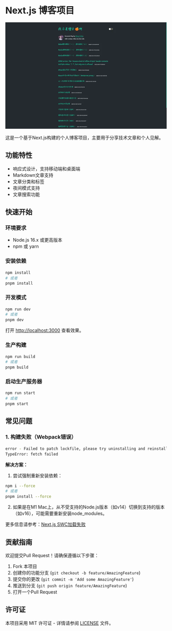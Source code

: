 # Next.js 博客项目

![项目截图](./assets/demo.png)

这是一个基于Next.js构建的个人博客项目，主要用于分享技术文章和个人见解。

## 功能特性

- 响应式设计，支持移动端和桌面端
- Markdown文章支持
- 文章分类和标签
- 夜间模式支持
- 文章搜索功能

## 快速开始

### 环境要求

- Node.js 16.x 或更高版本
- npm 或 yarn

### 安装依赖

```bash
npm install
# 或者
pnpm install
```

### 开发模式

```bash
npm run dev
# 或者
pnpm dev
```

打开 [http://localhost:3000](http://localhost:3000) 查看效果。

### 生产构建

```bash
npm run build
# 或者
pnpm build
```

### 启动生产服务器

```bash
npm run start
# 或者
pnpm start
```

## 常见问题

### 1. 构建失败（Webpack错误）

```bash
error - Failed to patch lockfile, please try uninstalling and reinstalling next in this workspace
TypeError: fetch failed
```

**解决方案：**

1. 尝试强制重新安装依赖：

```bash
npm i --force
# 或者
pnpm install --force
```

2. 如果是在M1 Mac上，从不受支持的Node.js版本（如v14）切换到支持的版本（如v16），可能需要重新安装node_modules。

更多信息请参考：[Next.js SWC加载失败](https://nextjs.org/docs/messages/failed-loading-swc)

## 贡献指南

欢迎提交Pull Request！请确保遵循以下步骤：

1. Fork 本项目
2. 创建你的功能分支 (`git checkout -b feature/AmazingFeature`)
3. 提交你的更改 (`git commit -m 'Add some AmazingFeature'`)
4. 推送到分支 (`git push origin feature/AmazingFeature`)
5. 打开一个Pull Request

## 许可证

本项目采用 MIT 许可证 - 详情请参阅 [LICENSE](LICENSE) 文件。